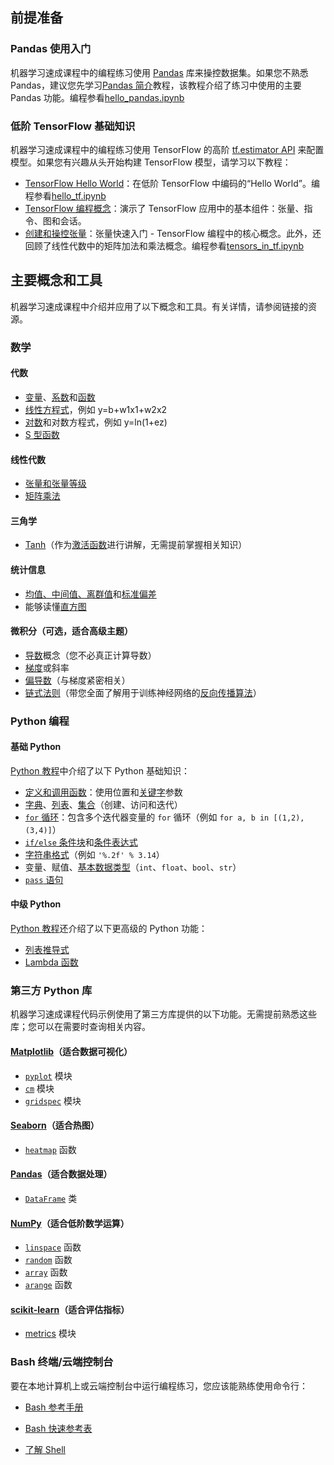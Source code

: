 ## 前提准备

### Pandas 使用入门

机器学习速成课程中的编程练习使用 [Pandas](http://pandas.pydata.org/) 库来操控数据集。如果您不熟悉 Pandas，建议您先学习[Pandas 简介](https://colab.research.google.com/notebooks/mlcc/intro_to_pandas.ipynb?utm_source=mlcc&utm_campaign=colab-external&utm_medium=referral&utm_content=pandas-colab&hl=zh-cn)教程，该教程介绍了练习中使用的主要 Pandas 功能。编程参看[hello_pandas.ipynb](./hello_pandas.ipynb)

### 低阶 TensorFlow 基础知识

机器学习速成课程中的编程练习使用 TensorFlow 的高阶 [tf.estimator API](https://www.tensorflow.org/api_docs/python/tf/estimator/Estimator) 来配置模型。如果您有兴趣从头开始构建 TensorFlow 模型，请学习以下教程：

- [TensorFlow Hello World](https://colab.research.google.com/notebooks/mlcc/hello_world.ipynb?utm_source=mlcc&utm_campaign=colab-external&utm_medium=referral&utm_content=helloworld-colab&hl=zh-cn)：在低阶 TensorFlow 中编码的“Hello World”。编程参看[hello_tf.ipynb](../code/hello_tf.ipynb)
- [TensorFlow 编程概念](https://colab.research.google.com/notebooks/mlcc/tensorflow_programming_concepts.ipynb?utm_source=mlcc&utm_campaign=colab-external&utm_medium=referral&utm_content=tfprogconcepts-colab&hl=zh-cn)：演示了 TensorFlow 应用中的基本组件：张量、指令、图和会话。
- [创建和操控张量](https://colab.research.google.com/notebooks/mlcc/creating_and_manipulating_tensors.ipynb?utm_source=mlcc&utm_campaign=colab-external&utm_medium=referral&utm_content=tensors-colab&hl=zh-cn)：张量快速入门 - TensorFlow 编程中的核心概念。此外，还回顾了线性代数中的矩阵加法和乘法概念。编程参看[tensors_in_tf.ipynb](../code/tensors_in_tf.ipynb)

## 主要概念和工具

机器学习速成课程中介绍并应用了以下概念和工具。有关详情，请参阅链接的资源。

### 数学

#### 代数

- [变量](https://www.khanacademy.org/math/algebra/introduction-to-algebra/alg1-intro-to-variables/v/what-is-a-variable)、[系数](https://www.khanacademy.org/math/cc-sixth-grade-math/cc-6th-equivalent-exp/cc-6th-parts-of-expressions/v/expression-terms-factors-and-coefficients)和[函数](https://www.khanacademy.org/math/algebra/algebra-functions)
- [线性方程式](https://wikipedia.org/wiki/Linear_equation)，例如 y=b+w1x1+w2x2
- [对数](https://wikipedia.org/wiki/Logarithm)和对数方程式，例如 y=ln(1+ez)
- [S 型函数](https://wikipedia.org/wiki/Sigmoid_function)

#### 线性代数

- [张量和张量等级](https://www.tensorflow.org/programmers_guide/tensors)
- [矩阵乘法](https://wikipedia.org/wiki/Matrix_multiplication)

#### 三角学

- [Tanh](https://reference.wolfram.com/language/ref/Tanh.html)（作为[激活函数](https://developers.google.com/machine-learning/glossary#activation_function)进行讲解，无需提前掌握相关知识）

#### 统计信息

- [均值、中间值、离群值](https://www.khanacademy.org/math/probability/data-distributions-a1/summarizing-center-distributions/v/mean-median-and-mode)和[标准偏差](https://wikipedia.org/wiki/Standard_deviation)
- 能够读懂[直方图](https://wikipedia.org/wiki/Histogram)

#### 微积分（可选，适合高级主题）

- [导数](https://wikipedia.org/wiki/Derivative)概念（您不必真正计算导数）
- [梯度](https://www.khanacademy.org/math/multivariable-calculus/multivariable-derivatives/gradient-and-directional-derivatives/v/gradient)或斜率
- [偏导数](https://wikipedia.org/wiki/Partial_derivative)（与梯度紧密相关）
- [链式法则](https://wikipedia.org/wiki/Chain_rule)（带您全面了解用于训练神经网络的[反向传播算法](https://developers.google.com/machine-learning/crash-course/backprop-scroll/)）

### Python 编程

#### 基础 Python

[Python 教程](https://docs.python.org/3/tutorial/)中介绍了以下 Python 基础知识：

- [定义和调用函数](https://docs.python.org/3/tutorial/controlflow.html#defining-functions)：使用位置和[关键字](https://docs.python.org/3/tutorial/controlflow.html#keyword-arguments)参数
- [字典](https://docs.python.org/3/tutorial/datastructures.html#dictionaries)、[列表](https://docs.python.org/3/tutorial/introduction.html#lists)、[集合](https://docs.python.org/3/tutorial/datastructures.html#sets)（创建、访问和迭代）
- [`for` 循环](https://docs.python.org/3/tutorial/controlflow.html#for-statements)：包含多个迭代器变量的 `for` 循环（例如 `for a, b in [(1,2), (3,4)]`）
- [`if/else` 条件块](https://docs.python.org/3/tutorial/controlflow.html#if-statements)和[条件表达式](https://docs.python.org/2.5/whatsnew/pep-308.html)
- [字符串格式](https://docs.python.org/3/tutorial/inputoutput.html#old-string-formatting)（例如 `'%.2f' % 3.14`）
- 变量、赋值、[基本数据类型](https://docs.python.org/3/tutorial/introduction.html#using-python-as-a-calculator)（`int`、`float`、`bool`、`str`）
- [`pass` 语句](https://docs.python.org/3/tutorial/controlflow.html#pass-statements)

#### 中级 Python

[Python 教程](https://docs.python.org/3/tutorial/)还介绍了以下更高级的 Python 功能：

- [列表推导式](https://docs.python.org/3/tutorial/datastructures.html#list-comprehensions)
- [Lambda 函数](https://docs.python.org/3/tutorial/controlflow.html#lambda-expressions)

### 第三方 Python 库

机器学习速成课程代码示例使用了第三方库提供的以下功能。无需提前熟悉这些库；您可以在需要时查询相关内容。

#### [Matplotlib](http://matplotlib.org/contents.html)（适合数据可视化）

- [`pyplot`](http://matplotlib.org/api/pyplot_api.html) 模块
- [`cm`](http://matplotlib.org/api/cm_api.html) 模块
- [`gridspec`](http://matplotlib.org/api/gridspec_api.html) 模块

#### [Seaborn](http://seaborn.pydata.org/index.html)（适合热图）

- [`heatmap`](http://seaborn.pydata.org/generated/seaborn.heatmap.html) 函数

#### [Pandas](http://pandas.pydata.org/)（适合数据处理）

- [`DataFrame`](http://pandas.pydata.org/pandas-docs/stable/dsintro.html#dataframe) 类

#### [NumPy](http://www.numpy.org/)（适合低阶数学运算）

- [`linspace`](https://docs.scipy.org/doc/numpy-1.10.0/reference/generated/numpy.linspace.html) 函数
- [`random`](https://docs.scipy.org/doc/numpy/reference/generated/numpy.random.random.html#numpy.random.random) 函数
- [`array`](https://docs.scipy.org/doc/numpy/reference/generated/numpy.array.html) 函数
- [`arange`](https://docs.scipy.org/doc/numpy/reference/generated/numpy.arange.html) 函数

#### [scikit-learn](http://scikit-learn.org/)（适合评估指标）

- [metrics](http://scikit-learn.org/stable/modules/classes.html#module-sklearn.metrics) 模块

### Bash 终端/云端控制台

要在本地计算机上或云端控制台中运行编程练习，您应该能熟练使用命令行：

- [Bash 参考手册](https://tiswww.case.edu/php/chet/bash/bashref.html)

- [Bash 快速参考表](https://github.com/LeCoupa/awesome-cheatsheets/blob/master/languages/bash.sh)

- [了解 Shell](http://www.learnshell.org/)
